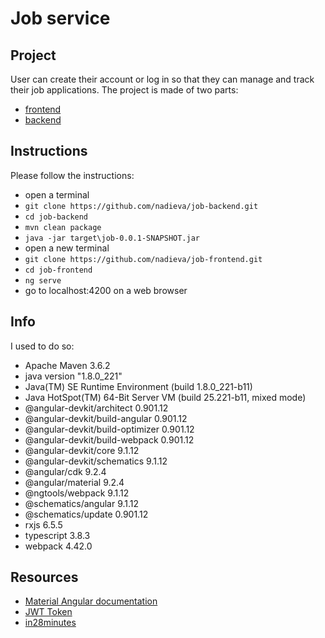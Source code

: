 # Job service


## 	Project
User can create their account or log in so that they can manage and track their job applications.
The project is made of two parts:

- [frontend](https://github.com/Nadieva/job-frontend)
- [backend](https://github.com/Nadieva/job-backend)


## Instructions
Please follow the instructions:
- open a terminal
- `git clone https://github.com/nadieva/job-backend.git`
- `cd job-backend`
- `mvn clean package`
- `java -jar target\job-0.0.1-SNAPSHOT.jar`
- open a new terminal
- `git clone https://github.com/nadieva/job-frontend.git`
- `cd job-frontend`
- `ng serve`
- go to localhost:4200 on a web browser


## Info
I used to do so:
- Apache Maven 3.6.2
- java version "1.8.0_221"
- Java(TM) SE Runtime Environment (build 1.8.0_221-b11)
- Java HotSpot(TM) 64-Bit Server VM (build 25.221-b11, mixed mode)
- @angular-devkit/architect         0.901.12
- @angular-devkit/build-angular     0.901.12
- @angular-devkit/build-optimizer   0.901.12
- @angular-devkit/build-webpack     0.901.12
- @angular-devkit/core              9.1.12
- @angular-devkit/schematics        9.1.12
- @angular/cdk                      9.2.4
- @angular/material                 9.2.4
- @ngtools/webpack                  9.1.12
- @schematics/angular               9.1.12
- @schematics/update                0.901.12
- rxjs                              6.5.5
- typescript                        3.8.3
- webpack                           4.42.0


## Resources
* [Material Angular documentation](https://material.angular.io/)
* [JWT Token](https://dzone.com/articles/spring-boot-security-json-web-tokenjwt-hello-world)
* [in28minutes](https://www.udemy.com/course/full-stack-application-development-with-spring-boot-and-angular/)
